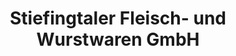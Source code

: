 ---
title: "Stiefingtaler Fleisch- und Wurstwaren GmbH"
url: /heiligenkreuz-am-waasen/stiefingtaler-fleisch-und-wurstwaren-gmbh/
shop: Metzgerei
---